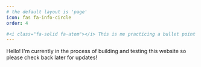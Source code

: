 ```yaml
---
# the default layout is 'page'
icon: fas fa-info-circle
order: 4

#<i class="fa-solid fa-atom"></i> This is me practicing a bullet point
---
```



Hello! I'm currently in the process of building and testing this website so please check back later for updates! 

